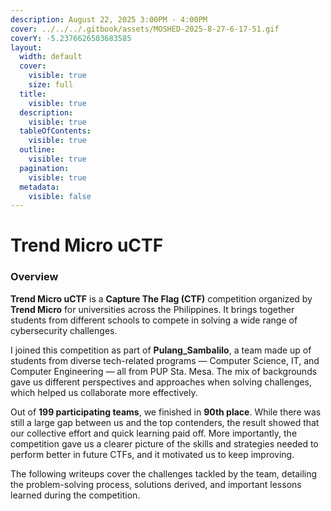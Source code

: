 ```yaml
---
description: August 22, 2025 3:00PM - 4:00PM
cover: ../../../.gitbook/assets/MOSHED-2025-8-27-6-17-51.gif
coverY: -5.2376626503683585
layout:
  width: default
  cover:
    visible: true
    size: full
  title:
    visible: true
  description:
    visible: true
  tableOfContents:
    visible: true
  outline:
    visible: true
  pagination:
    visible: true
  metadata:
    visible: false
---
```


# Trend Micro uCTF

### Overview

**Trend Micro uCTF** is a **Capture The Flag (CTF)** competition organized by **Trend Micro** for universities across the Philippines. It brings together students from different schools to compete in solving a wide range of cybersecurity challenges.

I joined this competition as part of **Pulang\_Sambalilo**, a team made up of students from diverse tech-related programs — Computer Science, IT, and Computer Engineering — all from PUP Sta. Mesa. The mix of backgrounds gave us different perspectives and approaches when solving challenges, which helped us collaborate more effectively.

Out of **199 participating teams**, we finished in **90th place**. While there was still a large gap between us and the top contenders, the result showed that our collective effort and quick learning paid off. More importantly, the competition gave us a clearer picture of the skills and strategies needed to perform better in future CTFs, and it motivated us to keep improving.

The following writeups cover the challenges tackled by the team, detailing the problem-solving process, solutions derived, and important lessons learned during the competition.
